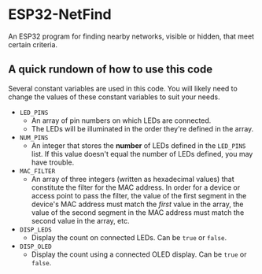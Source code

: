 # ESP32-NetFind
An ESP32 program for finding nearby networks, visible or hidden, that meet certain criteria.

## A quick rundown of how to use this code
Several constant variables are used in this code. You will likely need to change
the values of these constant variables to suit your needs.

* `LED_PINS`
  * An array of pin numbers on which LEDs are connected.
  * The LEDs will be illuminated in the order they're defined in the array.
* `NUM_PINS`
  * An integer that stores the **number** of LEDs defined in the `LED_PINS` list. If this value
    doesn't equal the number of LEDs defined, you may have trouble.
* `MAC_FILTER`
  * An array of three integers (written as hexadecimal values) that constitute the filter
    for the MAC address. In order for a device or access point to pass the filter, the value of
	the first segment in the device's MAC address must match the _first_ value in the array, the
	value of the second segment in the MAC address must match the second value in the array, etc.
* `DISP_LEDS`
  * Display the count on connected LEDs. Can be `true` or `false`.
* `DISP_OLED`
  * Display the count using a connected OLED display. Can be `true` or `false`.